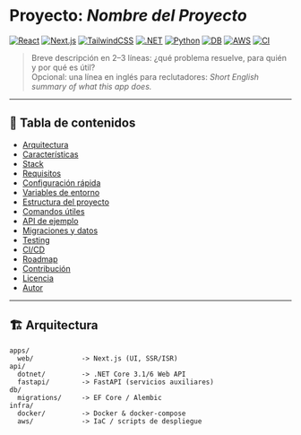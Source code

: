 # Proyecto: _Nombre del Proyecto_

[![React](https://img.shields.io/badge/React-18-61DAFB)]() [![Next.js](https://img.shields.io/badge/Next.js-12%2B-black)]() [![TailwindCSS](https://img.shields.io/badge/TailwindCSS-3-06B6D4)]() [![.NET](https://img.shields.io/badge/.NET%20Core-3.1%2F6-512BD4)]() [![Python](https://img.shields.io/badge/Python-FastAPI-3776AB)]() [![DB](https://img.shields.io/badge/DB-PostgreSQL%20%7C%20SQL%20Server-336791)]() [![AWS](https://img.shields.io/badge/AWS-EC2%20%7C%20S3-FF9900)]() [![CI](https://img.shields.io/badge/CI-GitHub%20Actions-2088FF)]()

> Breve descripción en 2–3 líneas: ¿qué problema resuelve, para quién y por qué es útil?  
> Opcional: una línea en inglés para reclutadores: _Short English summary of what this app does._

---

## 🧭 Tabla de contenidos
- [Arquitectura](#-arquitectura)
- [Características](#-características)
- [Stack](#-stack)
- [Requisitos](#-requisitos)
- [Configuración rápida](#-configuración-rápida)
- [Variables de entorno](#-variables-de-entorno)
- [Estructura del proyecto](#-estructura-del-proyecto)
- [Comandos útiles](#-comandos-útiles)
- [API de ejemplo](#-api-de-ejemplo)
- [Migraciones y datos](#-migraciones-y-datos)
- [Testing](#-testing)
- [CI/CD](#-cicd)
- [Roadmap](#-roadmap)
- [Contribución](#-contribución)
- [Licencia](#-licencia)
- [Autor](#-autor)

---

## 🏗️ Arquitectura
```text
apps/
  web/            -> Next.js (UI, SSR/ISR)
api/
  dotnet/         -> .NET Core 3.1/6 Web API
  fastapi/        -> FastAPI (servicios auxiliares)
db/
  migrations/     -> EF Core / Alembic
infra/
  docker/         -> Docker & docker-compose
  aws/            -> IaC / scripts de despliegue
